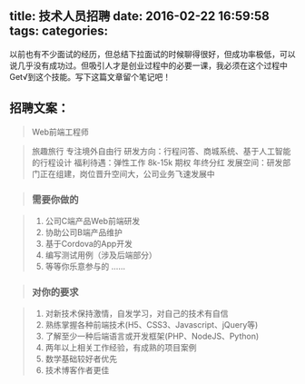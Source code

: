 title: 技术人员招聘
date: 2016-02-22 16:59:58
tags:
categories:
---

以前也有不少面试的经历，但总结下拉面试的时候聊得很好，但成功率极低，可以说几乎没有成功过。但吸引人才是创业过程中的必要一课，我必须在这个过程中Get√到这个技能。写下这篇文章留个笔记吧！

## 招聘文案：

> Web前端工程师
 
> 旅趣旅行 专注境外自由行
> 研发方向：行程问答、商城系统、基于人工智能的行程设计
> 福利待遇：弹性工作 8k-15k 期权 年终分红
> 发展空间：研发部门正在组建，岗位晋升空间大，公司业务飞速发展中

> ### 需要你做的

> 1. 公司C端产品Web前端研发
> 2. 协助公司B端产品维护
> 3. 基于Cordova的App开发
> 4. 编写测试用例（涉及后端部分）
> 5. 等等你乐意参与的 ……

> ### 对你的要求

> 1. 对新技术保持激情，自发学习，对自己的技术有自信
> 1. 熟练掌握各种前端技术(H5、CSS3、Javascript、jQuery等)
> 1. 了解至少一种后端语言或开发框架(PHP、NodeJS、Python)
> 1. 两年以上相关工作经验，有成熟的项目案例
> 1. 数学基础较好者优先
> 1. 技术博客作者更佳

